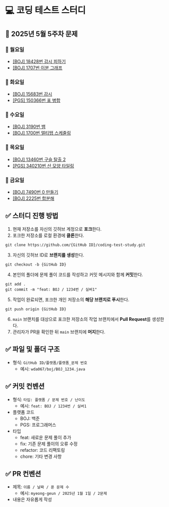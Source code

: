 # 💻 코딩 테스트 스터디
## 📅 2025년 5월 5주차 문제

### 📌 월요일  
- [[BOJ] 18428번 감시 피하기](https://www.acmicpc.net/problem/18428)  
- [[BOJ] 1707번 이분 그래프](https://www.acmicpc.net/problem/1707)  

### 📌 화요일  
- [[BOJ] 15683번 감시](https://www.acmicpc.net/problem/15683)  
- [[PGS] 150366번 표 병합](https://school.programmers.co.kr/learn/courses/30/lessons/150366)  

### 📌 수요일  
- [[BOJ] 3190번 뱀](https://www.acmicpc.net/problem/3190)  
- [[BOJ] 1700번 멀티탭 스케줄링](https://www.acmicpc.net/problem/1700)  

### 📌 목요일  
- [[BOJ] 13460번 구슬 탈출 2](https://www.acmicpc.net/problem/13460)  
- [[PGS] 340210번 산 모양 타일링](https://school.programmers.co.kr/learn/courses/30/lessons/340210)  

### 📌 금요일  
- [[BOJ] 7490번 0 만들기](https://www.acmicpc.net/problem/7490)  
- [[BOJ] 2225번 합분해](https://www.acmicpc.net/problem/2225)  

## ✅ 스터디 진행 방법
1. 현재 저장소를 자신의 깃허브 계정으로 **포크**한다.
2. 포크한 저장소를 로컬 환경에 **클론**한다.
```
git clone https://github.com/{GitHub ID}/coding-test-study.git
```
3. 자신의 깃허브 ID로 **브랜치를 생성**한다.
```
git checkout -b {GitHub ID}
```
4. 본인의 폴더에 문제 풀이 코드를 작성하고 커밋 메시지와 함께 **커밋**한다.
```
git add .
git commit -m "feat: BOJ / 1234번 / 실버1"
```
5. 작업이 완료되면, 포크한 개인 저장소의 **해당 브랜치로 푸시**한다.
```
git push origin {GitHub ID}
```
6. `main` 브랜치를 대상으로 포크한 저장소의 작업 브랜치에서 **Pull Request**를 생성한다.
7. 관리자가 PR을 확인한 뒤 `main` 브랜치에 **머지**한다.

## ✅ 파일 및 폴더 구조
- 형식: `GitHub ID/플랫폼/플랫폼_문제 번호`
  - 예시: `wda067/boj/BOJ_1234.java`

## ✅ 커밋 컨벤션
- 형식: `타입: 플랫폼 / 문제 번호 / 난이도`
  - 예시: `feat: BOJ / 1234번 / 실버1`
- 플랫폼 코드
  - BOJ: 백준
  - PGS: 프로그래머스
- 타입
  - feat: 새로운 문제 풀이 추가
  - fix: 기존 문제 풀이의 오류 수정
  - refactor: 코드 리팩토링
  - chore: 기타 변경 사항

## ✅ PR 컨벤션
- 제목: `이름 / 날짜 / 푼 문제 수`
  - 예시: `myeong-geun / 2025년 1월 1일 / 2문제`
- 내용은 자유롭게 작성
